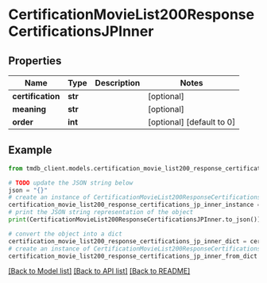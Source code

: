 # CertificationMovieList200ResponseCertificationsJPInner


## Properties

Name | Type | Description | Notes
------------ | ------------- | ------------- | -------------
**certification** | **str** |  | [optional] 
**meaning** | **str** |  | [optional] 
**order** | **int** |  | [optional] [default to 0]

## Example

```python
from tmdb_client.models.certification_movie_list200_response_certifications_jp_inner import CertificationMovieList200ResponseCertificationsJPInner

# TODO update the JSON string below
json = "{}"
# create an instance of CertificationMovieList200ResponseCertificationsJPInner from a JSON string
certification_movie_list200_response_certifications_jp_inner_instance = CertificationMovieList200ResponseCertificationsJPInner.from_json(json)
# print the JSON string representation of the object
print(CertificationMovieList200ResponseCertificationsJPInner.to_json())

# convert the object into a dict
certification_movie_list200_response_certifications_jp_inner_dict = certification_movie_list200_response_certifications_jp_inner_instance.to_dict()
# create an instance of CertificationMovieList200ResponseCertificationsJPInner from a dict
certification_movie_list200_response_certifications_jp_inner_from_dict = CertificationMovieList200ResponseCertificationsJPInner.from_dict(certification_movie_list200_response_certifications_jp_inner_dict)
```
[[Back to Model list]](../README.md#documentation-for-models) [[Back to API list]](../README.md#documentation-for-api-endpoints) [[Back to README]](../README.md)


